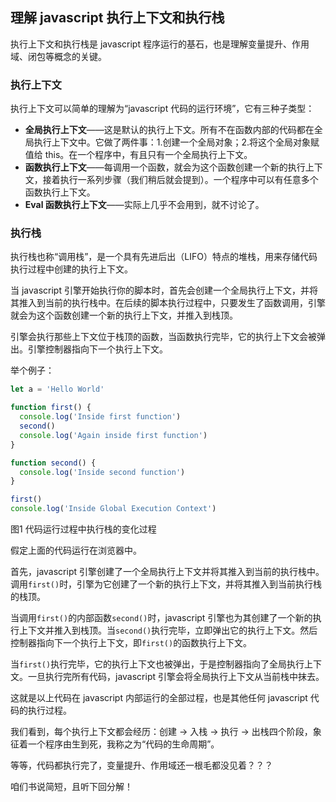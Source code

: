 ## 理解 javascript 执行上下文和执行栈
执行上下文和执行栈是 javascript 程序运行的基石，也是理解变量提升、作用域、闭包等概念的关键。

### 执行上下文
执行上下文可以简单的理解为“javascript 代码的运行环境”，它有三种子类型：
* **全局执行上下文**——这是默认的执行上下文。所有不在函数内部的代码都在全局执行上下文中。它做了两件事：1.创建一个全局对象；2.将这个全局对象赋值给 this。在一个程序中，有且只有一个全局执行上下文。
* **函数执行上下文**——每调用一个函数，就会为这个函数创建一个新的执行上下文，接着执行一系列步骤（我们稍后就会提到）。一个程序中可以有任意多个函数执行上下文。
* **Eval 函数执行上下文**——实际上几乎不会用到，就不讨论了。

### 执行栈
执行栈也称“调用栈”，是一个具有先进后出（LIFO）特点的堆栈，用来存储代码执行过程中创建的执行上下文。

当 javascript 引擎开始执行你的脚本时，首先会创建一个全局执行上下文，并将其推入到当前的执行栈中。在后续的脚本执行过程中，只要发生了函数调用，引擎就会为这个函数创建一个新的执行上下文，并推入到栈顶。

引擎会执行那些上下文位于栈顶的函数，当函数执行完毕，它的执行上下文会被弹出。引擎控制器指向下一个执行上下文。

举个例子：
````js
let a = 'Hello World'

function first() {
  console.log('Inside first function')
  second()
  console.log('Again inside first function')
}

function second() {
  console.log('Inside second function')
}

first()
console.log('Inside Global Execution Context')
````
图1
代码运行过程中执行栈的变化过程

假定上面的代码运行在浏览器中。

首先，javascript 引擎创建了一个全局执行上下文并将其推入到当前的执行栈中。调用`first()`时，引擎为它创建了一个新的执行上下文，并将其推入到当前执行栈的栈顶。

当调用`first()`的内部函数`second()`时，javascript 引擎也为其创建了一个新的执行上下文并推入到栈顶。当`second()`执行完毕，立即弹出它的执行上下文。然后控制器指向下一个执行上下文，即`first()`的函数执行上下文。

当`first()`执行完毕，它的执行上下文也被弹出，于是控制器指向了全局执行上下文。一旦执行完所有代码，javascript 引擎会将全局执行上下文从当前栈中抹去。

这就是以上代码在 javascript 内部运行的全部过程，也是其他任何 javascript 代码的执行过程。

我们看到，每个执行上下文都会经历：创建 -> 入栈 -> 执行 -> 出栈四个阶段，象征着一个程序由生到死，我称之为“代码的生命周期”。

等等，代码都执行完了，变量提升、作用域还一根毛都没见着？？？

咱们书说简短，且听下回分解！



